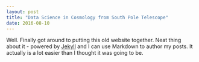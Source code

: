 ```yaml
---
layout: post
title: "Data Science in Cosmology from South Pole Telescope"
date: 2016-08-10
---
```


Well. Finally got around to putting this old website together. 
Neat thing about it - powered by [Jekyll](http://jekyllrb.com) 
and I can use Markdown to author my posts. It actually is a lot 
easier than I thought it was going to be.
